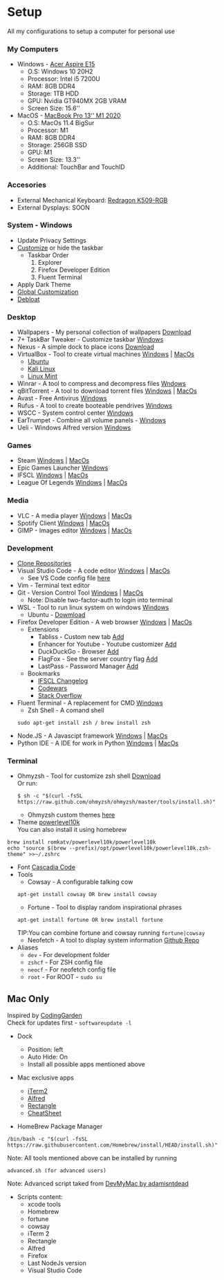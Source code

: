 # Setup

All my configurations to setup a computer for personal use

### My Computers

- Windows - <a href="https://www.amazon.es/Acer-Aspire-E15-Ordenador-Port%C3%A1til/dp/B01MYN9IRR" target="blank">Acer Aspire E15</a>
  - O.S: Windows 10 20H2
  - Processor: Intel i5 7200U
  - RAM: 8GB DDR4
  - Storage: 1TB HDD
  - GPU: Nvidia GT940MX 2GB VRAM
  - Screen Size: 15.6''
- MacOS - <a href="https://www.apple.com/macbook-pro-13/" target="blank">MacBook Pro 13'' M1 2020</a>
  - O.S: MacOs 11.4 BigSur
  - Processor: M1
  - RAM: 8GB DDR4
  - Storage: 256GB SSD
  - GPU: M1
  - Screen Size: 13.3''
  - Additional: TouchBar and TouchID

### Accesories

- External Mechanical Keyboard: <a href="https://www.amazon.com/-/es/dp/B07YNW3L2P/ref=sr_1_15?__mk_es_US=%C3%85M%C3%85%C5%BD%C3%95%C3%91&crid=37EGEH1CWEW1N&dchild=1&keywords=teclado+mecanico&qid=1625867875&refinements=p_n_feature_fourteen_browse-bin%3A21465205011%2Cp_36%3A2500-3000&rnid=386453011&s=videogames&sprefix=teclado+%2Caps%2C316&sr=1-15" target="blank">Redragon K509-RGB</a>
- External Dysplays: SOON

### System - Windows

- Update Privacy Settings
- <a href="https://github.com/vhanla/TaskbarDock">Customize</a> or hide the taskbar
  - Taskbar Order
    1. Explorer
    2. Firefox Developer Edition
    3. Fluent Terminal
- Apply Dark Theme
- <a href="https://winaerotweaker.com/">Global Customization</a>
- <a href="https://github.com/GabrielCrackPro/W10-Debloater">Debloat</a>

### Desktop

- Wallpapers - My personal collection of wallpapers <a href="https://drive.google.com/drive/folders/18JwNTWYwK5xcWDfwWmcG69SPVEeNZEwD?usp=sharing" target ="blank">Download</a>
- 7+ TaskBar Tweaker - Customize taskbar <a href="https://tweaker.rammichael.com/">Windows</a>
- Nexus - A simple dock to place icons <a href ="https://nexus-dock.uptodown.com/windows">Download</a>
- VirtualBox - Tool to create virtual machines <a href="https://download.virtualbox.org/virtualbox/6.1.18/VirtualBox-6.1.18-142142-Win.exe">Windows</a> | <a href="https://download.virtualbox.org/virtualbox/6.1.18/VirtualBox-6.1.18-142142-OSX.dmg">MacOs</a>
  - <a href="https://ubuntu.com/">Ubuntu</a>
  - <a href="https://www.kali.org/">Kali Linux</a>
  - <a href="https://linuxmint.com/">Linux Mint</a>
- Winrar - A tool to compress and decompress files <a href="https://www.winrar.es/">Wndows</a>
- qBitTorrent - A tool to download torrent files <a href="https://www.fosshub.com/qBittorrent.html?dwl=qbittorrent_4.3.4.1_setup.exe">Windows</a> | <a href="https://www.fosshub.com/qBittorrent.html?dwl=qbittorrent-4.3.4.1.dmg">MacOs</a>
- Avast - Free Antivirus <a href="https://www.avast.com/es-es/index#pc">Windows</a>
- Rufus - A tool to create booteable pendrives <a href="https://rufus.ie/">Windows</a>
- WSCC - System control center <a href="https://www.kls-soft.com/wscc/downloads.php?dlf=wscc_setup.exe&dlt=WSCC%20(Setup)">Windows</a>
- EarTrumpet - Combine all volume panels - <a href="https://www.microsoft.com/es-es/p/eartrumpet/9nblggh516xp?cid=eartrumpet.landing&rtc=1&activetab=pivot:overviewtab">Windows</a>
- Ueli - Windows Alfred version <a href="https://github.com/oliverschwendener/ueli">Windows</a>

### Games

- Steam <a href="https://cdn.akamai.steamstatic.com/client/installer/SteamSetup.exe">Windows</a> | <a href="https://cdn.akamai.steamstatic.com/client/installer/steam.dmg">MacOs</a>
- Epic Games Launcher <a href="https://launcher-public-service-prod06.ol.epicgames.com/launcher/api/installer/download/EpicGamesLauncherInstaller.msi">Windows</a>
- IFSCL <a href="https://ifscl.b-cdn.net/kolossus/Kolossus_152_197_Win.exe">Windows</a> | <a href="https://ifscl.b-cdn.net/kolossus/Kolossus_152_72_MacOS.zip">MacOs</a>
- League Of Legends <a href="https://signup.euw.leagueoflegends.com/es/signup/redownload">Windows</a> | <a href="https://lol.secure.dyn.riotcdn.net/channels/public/x/installer/current/live.euw.zip">MacOs</a>

### Media

- VLC - A media player <a href="https://get.videolan.org/vlc/3.0.12/win64/vlc-3.0.12-win64.exe">Windows</a> | <a href="https://get.videolan.org/vlc/3.0.12.1/macosx/vlc-3.0.12.1-arm64.dmg">MacOs</a>
- Spotify Client <a href="https://www.spotify.com/es/download/windows/">Windows</a> | <a href="https://www.spotify.com/es/download/mac/">MacOs</a>
- GIMP - Images editor <a href="https://download.gimp.org/mirror/pub/gimp/v2.10/windows/gimp-2.10.24-setup-2.exe">Windows</a> | <a href="https://download.gimp.org/mirror/pub/gimp/v2.10/osx/gimp-2.10.22-x86_64-3.dmg">MacOs</a>

### Development

- <a href="https://github.com/GabrielCrackPro/Clone-All">Clone Repositories</a>
- Visual Studio Code - A code editor <a href="https://code.visualstudio.com/docs/?dv=win">Windows</a> | <a href="https://code.visualstudio.com/docs/?dv=osx">MacOs</a>
  - See VS Code config file <a href="https://github.com/GabrielCrackPro/vscode-settings">here</a>
- Vim - Terminal text editor
- Git - Version Control Tool <a href="https://git-scm.com/download/win">Windows</a> | <a href="https://git-scm.com/download/mac">MacOs</a>
  - Note: Disable two-factor-auth to login into terminal
- WSL - Tool to run linux system on windows <a href="https://docs.microsoft.com/es-es/windows/wsl/install-win10">Windows</a>
  - Ubuntu - <a href="https://ubuntu.com/wsl">Dowmload</a>
- Firefox Developer Edition - A web browser <a href="https://download.mozilla.org/?product=firefox-devedition-stub&os=win&lang=es-ES&attribution_code=c291cmNlPWR1Y2tkdWNrZ28uY29tJm1lZGl1bT1yZWZlcnJhbCZjYW1wYWlnbj0obm90IHNldCkmY29udGVudD0obm90IHNldCkmZXhwZXJpbWVudD0obm90IHNldCkmdmFyaWF0aW9uPShub3Qgc2V0KSZ1YT1maXJlZm94JnZpc2l0X2lkPShub3Qgc2V0KQ..&attribution_sig=6027a4aa26d767927d7d03c1c922fe132e811d4c20e2eaaac33ec1be9cd815d4">Windows</a> | <a href="https://download.mozilla.org/?product=firefox-latest-ssl&os=osx&lang=es-ES">MacOs</a>
  - Extensions
    - Tabliss - Custom new tab <a href="https://tabliss.io/">Add</a>
    - Enhancer for Youtube - Youtube customizer <a href="https://addons.mozilla.org/en-US/firefox/addon/enhancer-for-youtube/">Add</a>
    - DuckDuckGo - Browser <a href="https://addons.mozilla.org/es/firefox/addon/duckduckgo-for-firefox/">Add</a>
    - FlagFox - See the server country flag <a href="https://addons.mozilla.org/es/firefox/addon/flagfox/">Add</a>
    - LastPass - Password Manager <a href="https://addons.mozilla.org/es/firefox/addon/lastpass-password-manager/">Add</a>
  - Bookmarks
    - <a href="http://docs.google.com/document/d/1NeflsQZ1i7OnFW1hhSW37zde82VWrXHXrj6hySu7isY/edit">IFSCL Changelog</a>
    - <a href="http://codewars.com">Codewars</a>
    - <a href="http://stackoverflow.com/">Stack Overflow</a>
- Fluent Terminal - A replacement for CMD <a href="https://github.com/felixse/FluentTerminal">Windows</a>
  - Zsh Shell - A comand shell
  ```
  sudo apt-get install zsh / brew install zsh
  ```
- Node.JS - A Javascipt framework <a href="https://nodejs.org/dist/v14.16.0/node-v14.16.0-x64.msi">Windows</a> | <a href="https://nodejs.org/dist/v14.16.0/node-v14.16.0.pkg">MacOs</a>
- Python IDE - A IDE for work in Python <a href="https://www.python.org/downloads/windows/">Windows</a> | <a href="https://www.python.org/downloads/mac-osx/">MacOs</a>

### Terminal

- Ohmyzsh - Tool for customize zsh shell <a href="https://ohmyz.sh/#install">Download</a> <br>
  Or run:
  ```
  $ sh -c "$(curl -fsSL https://raw.github.com/ohmyzsh/ohmyzsh/master/tools/install.sh)"
  ```
  - Ohmyzsh custom themes <a href="https://zshthem.es/all/">here</a>
- Theme <a href="https://github.com/romkatv/powerlevel10k" target="blank">powerlevel10k</a> <br>
  You can also install it using homebrew

```
brew install romkatv/powerlevel10k/powerlevel10k
echo "source $(brew --prefix)/opt/powerlevel10k/powerlevel10k.zsh-theme" >>~/.zshrc
```

- Font <a href="https://github.com/microsoft/cascadia-code">Cascadia Code</a>
- Tools
  - Cowsay - A configurable talking cow
  ```
  apt-get install cowsay OR brew install cowsay
  ```
  - Fortune - Tool to display random inspirational phrases
  ```
  apt-get install fortune OR brew install fortune
  ```
  TIP:You can combine fortune and cowsay running <code>fortune|cowsay</code>
  - Neofetch - A tool to display system information <a href="https://github.com/dylanaraps/neofetch">Github Repo</a>
- Aliases
  - <code>dev</code> - For development folder
  - <code>zshcf</code> - For ZSH config file
  - <code>neocf</code> - For neofetch config file
  - <code>root</code> - For ROOT - <code>sudo su</code>

## Mac Only

Inspired by <a href="https://www.youtube.com/watch?v=tMNOpaQrfAE">CodingGarden</a> <br>
Check for updates first - <code>softwareupdate -l</code>

- Dock
  - Position: left
  - Auto Hide: On
  - Install all possible apps mentioned above
- Mac exclusive apps

  - <a href="https://iterm2.com/downloads/stable/latest">iTerm2</a>
  - <a href="https://cachefly.alfredapp.com/Alfred_4.3.2_1221.dmg">Alfred</a>
  - <a href="https://github.com/rxhanson/Rectangle/releases/download/v0.48/Rectangle0.48.dmg">Rectangle</a>
  - <a href="https://www.mediaatelier.com/CheatSheet/?lang=en">CheatSheet</a>

- HomeBrew Package Manager

```
/bin/bash -c "$(curl -fsSL https://raw.githubusercontent.com/Homebrew/install/HEAD/install.sh)"
```

Note: All tools mentioned above can be installed by running

```
advanced.sh (for advanced users)
```

Note: Advanced script taked from <a href="https://github.com/adamisntdead/DevMyMac">DevMyMac by adamisntdead</a>

- Scripts content:
  - xcode tools
  - Homebrew
  - fortune
  - cowsay
  - iTerm 2
  - Rectangle
  - Alfred
  - Firefox
  - Last NodeJs version
  - Visual Studio Code
